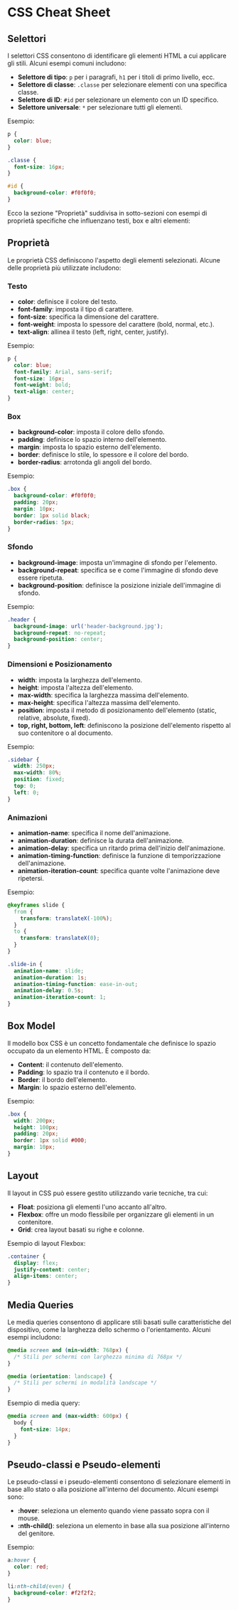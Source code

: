 <!-- @format -->

# CSS Cheat Sheet

## Selettori

I selettori CSS consentono di identificare gli elementi HTML a cui applicare gli stili. Alcuni esempi comuni includono:

- **Selettore di tipo**: `p` per i paragrafi, `h1` per i titoli di primo livello, ecc.
- **Selettore di classe**: `.classe` per selezionare elementi con una specifica classe.
- **Selettore di ID**: `#id` per selezionare un elemento con un ID specifico.
- **Selettore universale**: `*` per selezionare tutti gli elementi.

Esempio:

```css
p {
  color: blue;
}

.classe {
  font-size: 16px;
}

#id {
  background-color: #f0f0f0;
}
```

Ecco la sezione "Proprietà" suddivisa in sotto-sezioni con esempi di proprietà specifiche che influenzano testi, box e altri elementi:

## Proprietà

Le proprietà CSS definiscono l'aspetto degli elementi selezionati. Alcune delle proprietà più utilizzate includono:

### Testo

- **color**: definisce il colore del testo.
- **font-family**: imposta il tipo di carattere.
- **font-size**: specifica la dimensione del carattere.
- **font-weight**: imposta lo spessore del carattere (bold, normal, etc.).
- **text-align**: allinea il testo (left, right, center, justify).

Esempio:

```css
p {
  color: blue;
  font-family: Arial, sans-serif;
  font-size: 16px;
  font-weight: bold;
  text-align: center;
}
```

### Box

- **background-color**: imposta il colore dello sfondo.
- **padding**: definisce lo spazio interno dell'elemento.
- **margin**: imposta lo spazio esterno dell'elemento.
- **border**: definisce lo stile, lo spessore e il colore del bordo.
- **border-radius**: arrotonda gli angoli del bordo.

Esempio:

```css
.box {
  background-color: #f0f0f0;
  padding: 20px;
  margin: 10px;
  border: 1px solid black;
  border-radius: 5px;
}
```

### Sfondo

- **background-image**: imposta un'immagine di sfondo per l'elemento.
- **background-repeat**: specifica se e come l'immagine di sfondo deve essere ripetuta.
- **background-position**: definisce la posizione iniziale dell'immagine di sfondo.

Esempio:

```css
.header {
  background-image: url('header-background.jpg');
  background-repeat: no-repeat;
  background-position: center;
}
```

### Dimensioni e Posizionamento

- **width**: imposta la larghezza dell'elemento.
- **height**: imposta l'altezza dell'elemento.
- **max-width**: specifica la larghezza massima dell'elemento.
- **max-height**: specifica l'altezza massima dell'elemento.
- **position**: imposta il metodo di posizionamento dell'elemento (static, relative, absolute, fixed).
- **top, right, bottom, left**: definiscono la posizione dell'elemento rispetto al suo contenitore o al documento.

Esempio:

```css
.sidebar {
  width: 250px;
  max-width: 80%;
  position: fixed;
  top: 0;
  left: 0;
}
```

### Animazioni

- **animation-name**: specifica il nome dell'animazione.
- **animation-duration**: definisce la durata dell'animazione.
- **animation-delay**: specifica un ritardo prima dell'inizio dell'animazione.
- **animation-timing-function**: definisce la funzione di temporizzazione dell'animazione.
- **animation-iteration-count**: specifica quante volte l'animazione deve ripetersi.

Esempio:

```css
@keyframes slide {
  from {
    transform: translateX(-100%);
  }
  to {
    transform: translateX(0);
  }
}

.slide-in {
  animation-name: slide;
  animation-duration: 1s;
  animation-timing-function: ease-in-out;
  animation-delay: 0.5s;
  animation-iteration-count: 1;
}
```

## Box Model

Il modello box CSS è un concetto fondamentale che definisce lo spazio occupato da un elemento HTML. È composto da:

- **Content**: il contenuto dell'elemento.
- **Padding**: lo spazio tra il contenuto e il bordo.
- **Border**: il bordo dell'elemento.
- **Margin**: lo spazio esterno dell'elemento.

Esempio:

```css
.box {
  width: 200px;
  height: 100px;
  padding: 20px;
  border: 1px solid #000;
  margin: 10px;
}
```

## Layout

Il layout in CSS può essere gestito utilizzando varie tecniche, tra cui:

- **Float**: posiziona gli elementi l'uno accanto all'altro.
- **Flexbox**: offre un modo flessibile per organizzare gli elementi in un contenitore.
- **Grid**: crea layout basati su righe e colonne.

Esempio di layout Flexbox:

```css
.container {
  display: flex;
  justify-content: center;
  align-items: center;
}
```

## Media Queries

Le media queries consentono di applicare stili basati sulle caratteristiche del dispositivo, come la larghezza dello schermo o l'orientamento. Alcuni esempi includono:

```css
@media screen and (min-width: 768px) {
  /* Stili per schermi con larghezza minima di 768px */
}

@media (orientation: landscape) {
  /* Stili per schermi in modalità landscape */
}
```

Esempio di media query:

```css
@media screen and (max-width: 600px) {
  body {
    font-size: 14px;
  }
}
```

## Pseudo-classi e Pseudo-elementi

Le pseudo-classi e i pseudo-elementi consentono di selezionare elementi in base allo stato o alla posizione all'interno del documento. Alcuni esempi sono:

- **:hover**: seleziona un elemento quando viene passato sopra con il mouse.
- **:nth-child()**: seleziona un elemento in base alla sua posizione all'interno del genitore.

Esempio:

```css
a:hover {
  color: red;
}

li:nth-child(even) {
  background-color: #f2f2f2;
}
```
